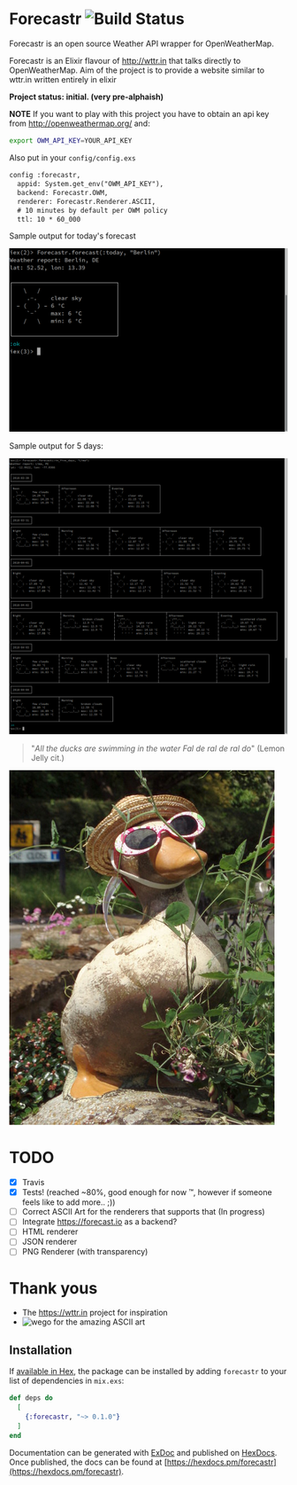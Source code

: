 # Forecastr ![Build Status](https://secure.travis-ci.org/kpanic/forecastr.png?branch=master "Build Status")

Forecastr is an open source Weather API wrapper for OpenWeatherMap.

Forecastr is an Elixir flavour of http://wttr.in that talks directly to OpenWeatherMap.
Aim of the project is to provide a website similar to wttr.in written entirely in elixir

**Project status: initial. (very pre-alphaish)**

**NOTE**
If you want to play with this project you have to obtain an api key from http://openweathermap.org/
and:

```bash
export OWM_API_KEY=YOUR_API_KEY
```

Also put in your `config/config.exs`

```
config :forecastr,
  appid: System.get_env("OWM_API_KEY"),
  backend: Forecastr.OWM,
  renderer: Forecastr.Renderer.ASCII,
  # 10 minutes by default per OWM policy
  ttl: 10 * 60_000
```

Sample output for today's forecast

![today](today.png)

Sample output for 5 days:


![in 5 days](in_five_days.png)

> "*All the ducks are swimming in the water
> Fal de ral de ral do*" (Lemon Jelly cit.)

![duck with sunglasses](duck_with_sunglasses.jpg)

# TODO
- [X] Travis
- [X] Tests! (reached ~80%, good enough for now ™, however if someone feels like to add more.. ;))
- [ ] Correct ASCII Art for the renderers that supports that (In progress)
- [ ] Integrate https://forecast.io as a backend?
- [ ] HTML renderer
- [ ] JSON renderer
- [ ] PNG Renderer (with transparency)

# Thank yous

* The https://wttr.in project for inspiration
* ![wego](https://github.com/schachmat/wego) for the amazing ASCII art

## Installation

If [available in Hex](https://hex.pm/docs/publish), the package can be installed
by adding `forecastr` to your list of dependencies in `mix.exs`:

```elixir
def deps do
  [
    {:forecastr, "~> 0.1.0"}
  ]
end
```

Documentation can be generated with [ExDoc](https://github.com/elixir-lang/ex_doc)
and published on [HexDocs](https://hexdocs.pm). Once published, the docs can
be found at [https://hexdocs.pm/forecastr](https://hexdocs.pm/forecastr).

